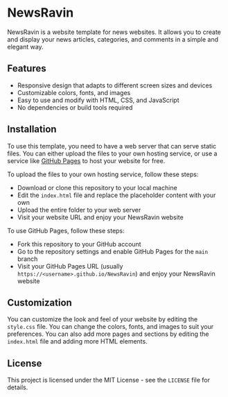# NewsRavin

NewsRavin is a website template for news websites. It allows you to create and display your news articles, categories, and comments in a simple and elegant way.

## Features

- Responsive design that adapts to different screen sizes and devices
- Customizable colors, fonts, and images
- Easy to use and modify with HTML, CSS, and JavaScript
- No dependencies or build tools required

## Installation

To use this template, you need to have a web server that can serve static files. You can either upload the files to your own hosting service, or use a service like [GitHub Pages](^1^) to host your website for free.

To upload the files to your own hosting service, follow these steps:

- Download or clone this repository to your local machine
- Edit the `index.html` file and replace the placeholder content with your own
- Upload the entire folder to your web server
- Visit your website URL and enjoy your NewsRavin website

To use GitHub Pages, follow these steps:

- Fork this repository to your GitHub account
- Go to the repository settings and enable GitHub Pages for the `main` branch
- Visit your GitHub Pages URL (usually `https://<username>.github.io/NewsRavin`) and enjoy your NewsRavin website

## Customization

You can customize the look and feel of your website by editing the `style.css` file. You can change the colors, fonts, and images to suit your preferences. You can also add more pages and sections by editing the `index.html` file and adding more HTML elements.

## License

This project is licensed under the MIT License - see the `LICENSE` file for details.
